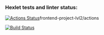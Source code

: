 ### Hexlet tests and linter status:
[![Actions Status](https://github.com/Aleksandra-korza/frontend-project-lvl2/workflows/hexlet-check/badge.svg)](https://github.com/Aleksandra-korza/)frontend-project-lvl2/actions

[![Build Status](https://github.com/Aleksandra-korza/frontend-project-lvl2/workflows/hexlet-check/badge.svg)](https://github.com/Aleksandra-korza/)

